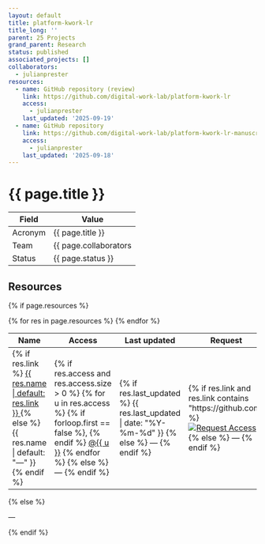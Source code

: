 ```yaml
---
layout: default
title: platform-kwork-lr
title_long: ''
parent: 25 Projects
grand_parent: Research
status: published
associated_projects: []
collaborators:
  - julianprester
resources:
  - name: GitHub repository (review)
    link: https://github.com/digital-work-lab/platform-kwork-lr
    access:
      - julianprester
    last_updated: '2025-09-19'
  - name: GitHub repository
    link: https://github.com/digital-work-lab/platform-kwork-lr-manuscript
    access:
      - julianprester
    last_updated: '2025-09-18'
---
```


# {{ page.title }}

Field               | Value
------------------- | ----------------------------------
Acronym             | {{ page.title }}
Team                | {{ page.collaborators | join: ", " }}
Status              | {{ page.status }}

## Resources
{% if page.resources %}
<table class="resources">
  <thead>
    <tr>
      <th>Name</th>
      <th>Access</th>
      <th>Last updated</th>
      <th>Request</th>
    </tr>
  </thead>
  <tbody>
    {% for res in page.resources %}
    <tr>
      <td>
        {% if res.link %}
          <a href="{{ res.link }}" target="_blank" rel="noopener">
            {{ res.name | default: res.link }}
          </a>
        {% else %}
          {{ res.name | default: "—" }}
        {% endif %}
      </td>
      <td>
        {% if res.access and res.access.size > 0 %}
          {% for u in res.access %}
            {% if forloop.first == false %}, {% endif %}
            <a href="https://github.com/{{ u }}" target="_blank" rel="noopener">@{{ u }}</a>
          {% endfor %}
        {% else %}
          —
        {% endif %}
      </td>
      <td>
        {% if res.last_updated %}
          {{ res.last_updated | date: "%Y-%m-%d" }}
        {% else %}
          —
        {% endif %}
      </td>
      <td>
        {% if res.link and res.link contains "https://github.com" %}
          <a href="https://github.com/digital-work-lab/handbook/issues/new?assignees=geritwagner&labels=access+request&template=request-repo-access.md&title=%5BAccess+Request%5D+Request+for+access+to+repository"
             target="_blank" rel="noopener">
            <img src="https://img.shields.io/badge/Request-Access-blue" alt="Request Access">
          </a>
        {% else %}
          —
        {% endif %}
      </td>
    </tr>
    {% endfor %}
  </tbody>
</table>
{% else %}
<p>—</p>
{% endif %}

